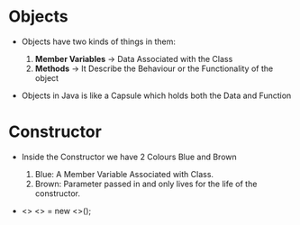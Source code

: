 # Objects

- Objects have two kinds of things in them: 
    1. **Member Variables** -> Data Associated with the Class
    2. **Methods**          -> It Describe the Behaviour or the Functionality of the object

- Objects in Java is like a Capsule which holds both the Data and Function

# Constructor

- Inside the Constructor we have 2 Colours Blue and Brown

    1. Blue: A Member Variable Associated with Class.
    2. Brown: Parameter passed in and only lives for the life of the constructor. 

- <<Type>> <<name>> = new <<type>>();